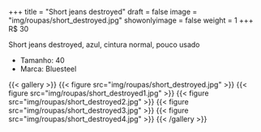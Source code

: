 +++
title = "Short jeans destroyed"
draft = false
image = "img/roupas/short_destroyed.jpg"
showonlyimage = false
weight = 1
+++
<span class="price">R$ 30</span>

<!--more-->

Short jeans destroyed, azul, cintura normal, pouco usado

- Tamanho: 40
- Marca: Bluesteel

{{< gallery >}}
{{< figure src="img/roupas/short_destroyed.jpg" >}}
{{< figure src="img/roupas/short_destroyed1.jpg" >}}
{{< figure src="img/roupas/short_destroyed2.jpg" >}}
{{< figure src="img/roupas/short_destroyed3.jpg" >}}
{{< figure src="img/roupas/short_destroyed4.jpg" >}}
{{< /gallery >}}

